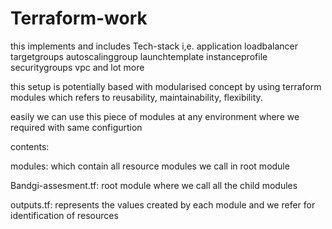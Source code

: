 # Terraform-work
this implements and includes Tech-stack i,e.
application loadbalancer
targetgroups
autoscalinggroup
launchtemplate
instanceprofile
securitygroups
vpc and lot more

this setup is potentially based with modularised concept by using terraform modules which refers to reusability, maintainability, flexibility.

easily we can use this piece of modules at any environment where we required with same configurtion

contents:

modules:  which contain all resource modules we call in root module

Bandgi-assesment.tf: root module where we call all the child modules

outputs.tf: represents the values created by each module and we refer for identification of resources



